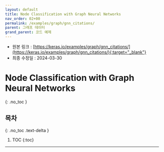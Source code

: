 ```yaml
---
layout: default
title: Node Classification with Graph Neural Networks
nav_order: 02+00
permalink: /examples/graph/gnn_citations/
parent: 그래프 데이터
grand_parent: 코드 예제
---
```


* 원본 링크 : [https://keras.io/examples/graph/gnn_citations/](https://keras.io/examples/graph/gnn_citations/){:target="_blank"}
* 최종 수정일 : 2024-03-30

# Node Classification with Graph Neural Networks
{: .no_toc }

## 목차
{: .no_toc .text-delta }

1. TOC
{:toc}

---
